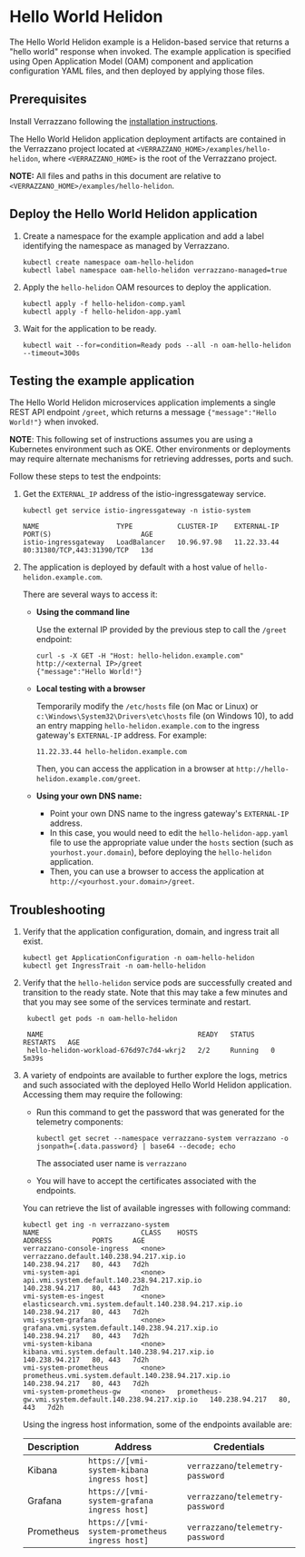 # Hello World Helidon

The Hello World Helidon example is a Helidon-based service that returns a "hello world" response when invoked. The example application is specified using Open Application Model (OAM) component and application configuration YAML files, and then deployed by applying those files.

## Prerequisites

Install Verrazzano following the [installation instructions](../../README.md).

The Hello World Helidon application deployment artifacts are contained in the Verrazzano project located at
`<VERRAZZANO_HOME>/examples/hello-helidon`, where `<VERRAZZANO_HOME>` is the root of the Verrazzano project.

**NOTE:** All files and paths in this document are relative to
`<VERRAZZANO_HOME>/examples/hello-helidon`.

## Deploy the Hello World Helidon application

1. Create a namespace for the example application and add a label identifying the namespace as managed by Verrazzano.
   ```
   kubectl create namespace oam-hello-helidon
   kubectl label namespace oam-hello-helidon verrazzano-managed=true
   ```

1. Apply the `hello-helidon` OAM resources to deploy the application.
   ```
   kubectl apply -f hello-helidon-comp.yaml
   kubectl apply -f hello-helidon-app.yaml
   ```

1. Wait for the application to be ready.
   ```
   kubectl wait --for=condition=Ready pods --all -n oam-hello-helidon --timeout=300s
   ```

## Testing the example application

The Hello World Helidon microservices application implements a single REST API endpoint `/greet`, which returns a message `{"message":"Hello World!"}` when invoked.

**NOTE**:  This following set of instructions assumes you are using a Kubernetes
environment such as OKE.  Other environments or deployments may require alternate mechanisms for retrieving addresses,
ports and such.

Follow these steps to test the endpoints:

1. Get the `EXTERNAL_IP` address of the istio-ingressgateway service.  

   ```
   kubectl get service istio-ingressgateway -n istio-system

   NAME                   TYPE           CLUSTER-IP    EXTERNAL-IP   PORT(S)                      AGE
   istio-ingressgateway   LoadBalancer   10.96.97.98   11.22.33.44   80:31380/TCP,443:31390/TCP   13d
   ```   

1. The application is deployed by default with a host value of `hello-helidon.example.com`.

   There are several ways to access it:
   * **Using the command line**

     Use the external IP provided by the previous step to call the `/greet` endpoint:

     ```
     curl -s -X GET -H "Host: hello-helidon.example.com" http://<external IP>/greet
     {"message":"Hello World!"}
     ```
   * **Local testing with a browser**

     Temporarily modify the `/etc/hosts` file (on Mac or Linux)
     or `c:\Windows\System32\Drivers\etc\hosts` file (on Windows 10),
     to add an entry mapping `hello-helidon.example.com` to the ingress gateway's `EXTERNAL-IP` address.
     For example:
     ```
     11.22.33.44 hello-helidon.example.com
     ```
     Then, you can access the application in a browser at `http://hello-helidon.example.com/greet`.

   * **Using your own DNS name:**

     * Point your own DNS name to the ingress gateway's `EXTERNAL-IP` address.
     * In this case, you would need to edit the `hello-helidon-app.yaml` file
       to use the appropriate value under the `hosts` section (such as `yourhost.your.domain`),
       before deploying the `hello-helidon` application.
     * Then, you can use a browser to access the application at `http://<yourhost.your.domain>/greet`.

## Troubleshooting

1. Verify that the application configuration, domain, and ingress trait all exist.
   ```
   kubectl get ApplicationConfiguration -n oam-hello-helidon
   kubectl get IngressTrait -n oam-hello-helidon
   ```   

1. Verify that the `hello-helidon` service pods are successfully created and transition to the ready state.
   Note that this may take a few minutes and that you may see some of the services terminate and restart.
   ```
    kubectl get pods -n oam-hello-helidon

    NAME                                      READY   STATUS    RESTARTS   AGE
    hello-helidon-workload-676d97c7d4-wkrj2   2/2     Running   0          5m39s
   ```
1. A variety of endpoints are available to further explore the logs, metrics and such associated with
the deployed Hello World Helidon application.  Accessing them may require the following:

    - Run this command to get the password that was generated for the telemetry components:
        ```
        kubectl get secret --namespace verrazzano-system verrazzano -o jsonpath={.data.password} | base64 --decode; echo
        ```
        The associated user name is `verrazzano`

    - You will have to accept the certificates associated with the endpoints.

    You can retrieve the list of available ingresses with following command:

    ```
    kubectl get ing -n verrazzano-system
    NAME                         CLASS    HOSTS                                                    ADDRESS          PORTS     AGE
    verrazzano-console-ingress   <none>   verrazzano.default.140.238.94.217.xip.io                 140.238.94.217   80, 443   7d2h
    vmi-system-api               <none>   api.vmi.system.default.140.238.94.217.xip.io             140.238.94.217   80, 443   7d2h
    vmi-system-es-ingest         <none>   elasticsearch.vmi.system.default.140.238.94.217.xip.io   140.238.94.217   80, 443   7d2h
    vmi-system-grafana           <none>   grafana.vmi.system.default.140.238.94.217.xip.io         140.238.94.217   80, 443   7d2h
    vmi-system-kibana            <none>   kibana.vmi.system.default.140.238.94.217.xip.io          140.238.94.217   80, 443   7d2h
    vmi-system-prometheus        <none>   prometheus.vmi.system.default.140.238.94.217.xip.io      140.238.94.217   80, 443   7d2h
    vmi-system-prometheus-gw     <none>   prometheus-gw.vmi.system.default.140.238.94.217.xip.io   140.238.94.217   80, 443   7d2h
    ```  

    Using the ingress host information, some of the endpoints available are:

    | Description| Address | Credentials |
    | --- | --- | --- |
    | Kibana | `https://[vmi-system-kibana ingress host]` | `verrazzano`/`telemetry-password` |
    | Grafana | `https://[vmi-system-grafana ingress host]` | `verrazzano`/`telemetry-password` |
    | Prometheus | `https://[vmi-system-prometheus ingress host]` | `verrazzano`/`telemetry-password` |    

